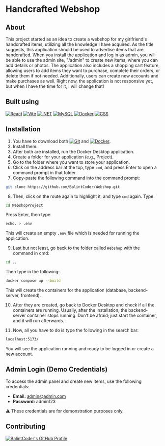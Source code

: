 # Handcrafted Webshop


## About
This project started as an idea to create a webshop for my girlfriend's handcrafted items, utilizing all the knowledge I have acquired. As the title suggests, this application should be used to advertise items that are handcrafted. When you install the application and log in as admin, you will be able to use the admin site, "/admin" to create new items, where you can add details or photos. The application also includes a shopping cart feature, allowing users to add items they want to purchase, complete their orders, or delete them if not needed. Additionally, users can create new accounts and make purchases as well. Right now, the application is not responsive yet, but when I have the time for it, I will change that!

## Built using
<p align="left">
  <a href="https://react.dev/" target="_blank"><img src="https://img.shields.io/badge/React-61DAFB?style=for-the-badge&logo=react&logoColor=white" alt="React"/></a>
  <a href="https://vitejs.dev/" target="_blank"><img src="https://img.shields.io/badge/Vite-646CFF?style=for-the-badge&logo=vite&logoColor=white" alt="Vite"/></a>
  <a href="https://dotnet.microsoft.com/en-us/" target="_blank"><img src="https://img.shields.io/badge/.NET-512BD4?style=for-the-badge&logo=dotnet&logoColor=white" alt=".NET"/></a>
  <a href="https://www.mysql.com/" target="_blank"><img src="https://img.shields.io/badge/MySQL-4479A1?style=for-the-badge&logo=mysql&logoColor=white" alt="MySQL"/></a>
  <a href="https://www.docker.com/" target="_blank"><img src="https://img.shields.io/badge/Docker-2496ED?style=for-the-badge&logo=docker&logoColor=white" alt="Docker"/></a>
  <a href="https://developer.mozilla.org/en-US/docs/Web/CSS" target="_blank"><img src="https://img.shields.io/badge/CSS-1572B6?style=for-the-badge&logo=css3&logoColor=white" alt="CSS"/></a>
</p>

## Installation

1. You have to download both  <a href="https://git-scm.com/" target="_blank"><img src="https://img.shields.io/badge/Git-F05032?style=for-the-badge&logo=git&logoColor=white" alt="Git"/></a> and  <a href="https://www.docker.com/" target="_blank"><img src="https://img.shields.io/badge/Docker-2496ED?style=for-the-badge&logo=docker&logoColor=white" alt="Docker"/></a>.
2. Install them.
3. After both are installed, run the Docker Desktop application.
4. Create a folder for your application (e.g., Project).
5. Go to the folder where you want to store your application.
6. Click on the address bar at the top, type `cmd`, and press Enter to open a command prompt in that folder.
7. Copy-paste the following command into the command prompt:

```bash
git clone https://github.com/BalintCoder/Webshop.git
```

8. Then, click on the route again to highlight it, and type `cmd` again. Type:

```bash
cd WebshopProject
```

Press Enter, then type:

```bash
echo. > .env
```

This will create an empty `.env` file which is needed for running the application.

9. Last but not least, go back to the folder called `Webshop` with the command in cmd:

```bash
cd ..
```

Then type in the following:

```bash
docker compose up --build
```

This will create the containers for the application (database, backend-server, frontend).

10. After they are created, go back to Docker Desktop and check if all the containers are running. Usually, after the installation, the backend-server container stops running. Don't be afraid; just start the container, and it will run afterwards.

11. Now, all you have to do is type the following in the search bar:

```bash
localhost:5173/
```

You will see the application running and ready to be logged in or create a new account.

## Admin Login (Demo Credentials)
To access the admin panel and create new items, use the following credentials:

- **Email:** admin@admin.com  
- **Password:** admin123  

⚠️ These credentials are for demonstration purposes only.

## Contributing

[![BalintCoder's GitHub Profile](https://img.shields.io/badge/GitHub-BalintCoder-blue?style=flat&logo=github&logoColor=white)](https://github.com/BalintCoder)
